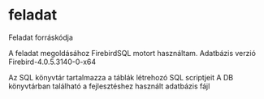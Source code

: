 # feladat
 Feladat forráskódja

A feladat megoldásához FirebirdSQL motort használtam.
Adatbázis verzió Firebird-4.0.5.3140-0-x64

Az SQL könyvtár tartalmazza a táblák létrehozó SQL scriptjeit
A DB könyvtárban található a fejlesztéshez használt adatbázis fájl